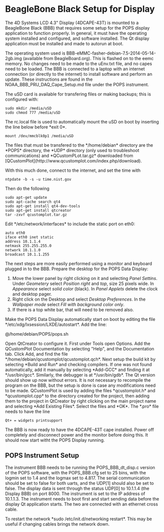 BeagleBone Black Setup for Display
==================================
<p>The 4D Systems LCD 4.3" Display (4DCAPE-43T) is mounted to a BeagleBone Black (BBB) that requires some setup for the POPS display application to function properly. In general, it must have the operating system installed and configured, and software installed. The Qt display application must be installed and made to autorun at boot.
<p>The operating system used is BBB-eMMC-fasher-debian-7.5-2014-05-14-2gb.img (available from BeagleBoard.org). This is flashed on to the eemc memory.  No changes need to be made to the uEnv.txt file, and no capes need to be loaded.  The BBB is connected to a laptop with an internet connection (or directly to the internet) to install software and perform an update.  These instructions are found in the NOAA_BBB_PRU_DAQ_Cape_Setup.md file under the POPS instrument.  
<p>The uSD card is available for transfering files or making backups;  this is configured with:

    sudo mkdir /media/uSD
    sudo chmod 777 /media/uSD
    
<p>The rc.local file is used to automatically mount the uSD on boot by inserting the line below before *exit 0*.

    mount /dev/mmcblk0p1 /media/uSD

<p>The files that must be transfered to the */home/debian* directory are the *POPS* directory, the *UDP* directory (only used to troubleshoot communications) and *QCustomPLot.tar.gz* downloaded from [QCustomPlot](http://www.qcustomplot.com/index.php/download).

<p>With this much done, connect to the internet, and set the time with 

    ntpdate -b -s -u time.nist.gov  
    
<p>Then do the following

    sudo apt-get update
    sudo apt-cache search qt4
    sudo apt-get install qt4-dev-tools
    sudo apt-get install qtcreator
    tar -zxvf qcustomplot.tar.gz    
    
<p>Edit */etc/network/interfaces* to include the static port on eth0:

    auto eth0
    iface eth0 inet static
    address 10.1.1.4
    netmask 255.255.255.0
    network 10.1.1.0
    broadcast 10.1.1.255
    
<p>The next steps are more easily performed using a monitor and keyboard plugged in to the BBB. Prepare the desktop for the POPS Data Display:

1. Move the lower panel by right clicking on it and selecting *Panel Settins*.  Under *Geometery* select *Position right* and *top*, size 25 pixels wide. In *Appearance* select *solid color* (black). In *Panel Applets* delete the clock and desktop pager. 
2. Right click on the Desktop and select *Desktop Preferences*. In the *Wallpaper mode* select *Fill with background color only*.
3. If there is a top white bar, that will need to be removed also.

<p>Make the POPS Data Display automatically start on boot by editing the file */etc/xdg/lxsession/LXDE/autostart*. Add the 
line:

  @/home/debian/POPS/pops.sh
  
<p>Open QtCreator to configure it.  First under Tools open Options.  Add the QCustomPlot Documentation by selecting "Help", and the Documentation tab. Click Add, and find the file */home/debian/qcustomplot/qcustomplot.qch*.  Next setup the build kit by selecting *Build and Run* and checking compilers. If one was not found automatically, add it manually by selecting *Add-GCC* and finding it at */usr/bin/gcc*. Similarly, the debugger is at */usr/bin/gdb*.  The Qt version should show up now without errors.  It is not necessary to recompile the program on the BBB, but the setup is done is case any modifications need to be made.  QCustomPlot is used by adding the files *qcustomplot.h* and *qcustomplot.cpp* to the directory created for the project, then adding them to the project in QtCreator by right clicking on the main project name and selecting *Add Existing Files*. Select the files and *OK*. The *.pro* file needs to have the line

    Qt+ = widgets printsupport

<p>The BBB is now ready to have the 4DCAPE-43T cape installed. Power off completely and disconnect power and the monitor before doing this. It should now start witht the POPS Display running.  

POPS Instrument Setup
---------------------

<p>The instrument BBB needs to be running the POPS_BBB_dt_disp.c version of the POPS software, with the POPS_BBB.cfg set to 25 bins, with the logmin set to 1.4 and the logmax set to 4.817.  The serial communication should be set to false for both uarts, and the UDP[1] should also be set to false. The display data is sent through the status UDP[0] to 10.1.1.4 (the Display BBB) on port 8000. The instrument is set to the IP address of 10.1.1.3. The instrument needs to boot first and start sending data before the display Qt application starts. The two are connected with an ethernet cross cable.

<p>To restart the network *sudo /etc/init.d/networking restart*.  This may be useful if changing cables brings the network down.    
